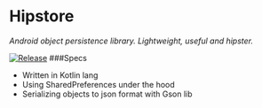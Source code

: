 # Hipstore
_Android object persistence library. Lightweight, useful and hipster._

[![Release](https://jitpack.io/v/samiuelson/Hipstore.svg)](https://jitpack.io/#samiuelson/Hipstore)
###Specs
* Written in Kotlin lang
* Using SharedPreferences under the hood
* Serializing objects to json format with Gson lib

